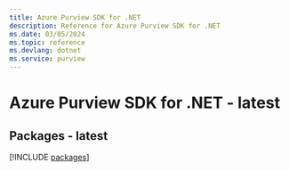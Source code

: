 ```yaml
---
title: Azure Purview SDK for .NET
description: Reference for Azure Purview SDK for .NET
ms.date: 03/05/2024
ms.topic: reference
ms.devlang: dotnet
ms.service: purview
---
```

# Azure Purview SDK for .NET - latest
## Packages - latest
[!INCLUDE [packages](purview-index.md)]
